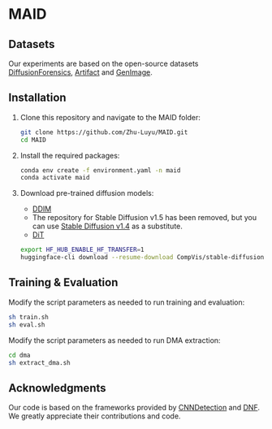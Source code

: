 # MAID

## Datasets

Our experiments are based on the open-source datasets [DiffusionForensics](https://github.com/ZhendongWang6/DIRE), [Artifact](https://github.com/awsaf49/artifact) and [GenImage](https://github.com/Andrew-Zhu/GenImage).

## Installation

1. Clone this repository and navigate to the MAID folder:
   ```bash
   git clone https://github.com/Zhu-Luyu/MAID.git
   cd MAID
   ```

2. Install the required packages:
   ```bash
   conda env create -f environment.yaml -n maid
   conda activate maid
   ```

3. Download pre-trained diffusion models:

   - [DDIM](https://heibox.uni-heidelberg.de/f/f179d4f21ebc4d43bbfe/?dl=1)
   - The repository for Stable Diffusion v1.5 has been removed, but you can use [Stable Diffusion v1.4](https://huggingface.co/CompVis/stable-diffusion-v1-4) as a substitute.
   - [DiT](https://huggingface.co/facebook/DiT-XL-2-256)

   ```bash
   export HF_HUB_ENABLE_HF_TRANSFER=1
   huggingface-cli download --resume-download CompVis/stable-diffusion-v1-4 --local-dir CompVis--stable-diffusion-v1-4
   ```

## Training & Evaluation

Modify the script parameters as needed to run training and evaluation:
   ```bash
   sh train.sh
   sh eval.sh
   ```

Modify the script parameters as needed to run DMA extraction:

   ```bash
   cd dma
   sh extract_dma.sh
   ```

## Acknowledgments

Our code is based on the frameworks provided by [CNNDetection](https://github.com/PeterWang512/CNNDetection) and [DNF](https://github.com/YichiCS/DNF). We greatly appreciate their contributions and code.
